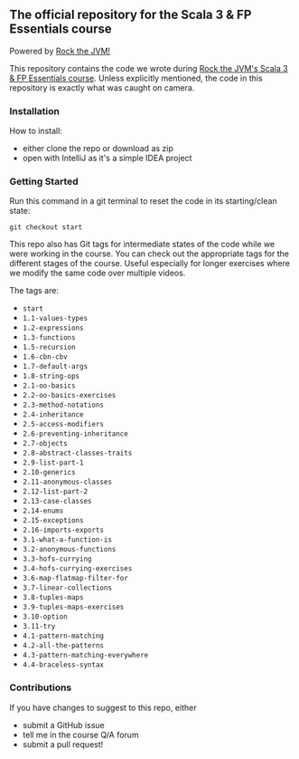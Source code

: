 
## The official repository for the Scala 3 & FP Essentials course

Powered by [Rock the JVM!](rockthejvm.com)

This repository contains the code we wrote during  [Rock the JVM's Scala 3 & FP Essentials course](https://rockthejvm.com/course/scala). Unless explicitly mentioned, the code in this repository is exactly what was caught on camera.

### Installation

How to install:
- either clone the repo or download as zip
- open with IntelliJ as it's a simple IDEA project

### Getting Started

Run this command in a git terminal to reset the code in its starting/clean state:

```
git checkout start
```

This repo also has Git tags for intermediate states of the code while we were working in the course. You can check out the appropriate tags for the different stages of the course. Useful especially for longer exercises where we modify the same code over multiple videos.

The tags are:

* `start`
* `1.1-values-types`
* `1.2-expressions`
* `1.3-functions`
* `1.5-recursion`
* `1.6-cbn-cbv`
* `1.7-default-args`
* `1.8-string-ops`
* `2.1-oo-basics`
* `2.2-oo-basics-exercises`
* `2.3-method-notations`
* `2.4-inheritance`
* `2.5-access-modifiers`
* `2.6-preventing-inheritance`
* `2.7-objects`
* `2.8-abstract-classes-traits`
* `2.9-list-part-1`
* `2.10-generics`
* `2.11-anonymous-classes`
* `2.12-list-part-2`
* `2.13-case-classes`
* `2.14-enums`
* `2.15-exceptions`
* `2.16-imports-exports`
* `3.1-what-a-function-is`
* `3.2-anonymous-functions`
* `3.3-hofs-currying`
* `3.4-hofs-currying-exercises`
* `3.6-map-flatmap-filter-for`
* `3.7-linear-collections`
* `3.8-tuples-maps`
* `3.9-tuples-maps-exercises`
* `3.10-option`
* `3.11-try`
* `4.1-pattern-matching`
* `4.2-all-the-patterns`
* `4.3-pattern-matching-everywhere`
* `4.4-braceless-syntax`


### Contributions

If you have changes to suggest to this repo, either
- submit a GitHub issue
- tell me in the course Q/A forum
- submit a pull request!
